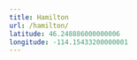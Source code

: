 ```yaml
---
title: Hamilton
url: /hamilton/
latitude: 46.248886000000006
longitude: -114.15433200000001
---
```

